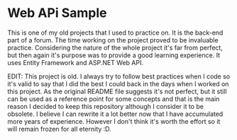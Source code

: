 Web APi Sample
================
This is one of my old projects that I used to practice on. It is the back-end part of a forum. 
The time working on the project proved to be invaluable practice. Considering the nature of the whole project it's far from perfect, but then again it's purpose was to provide a good learning experience. It uses Entity Framework and ASP.NET Web API. 

EDIT:
This project is old. I always try to follow best practices when I code so it's valid to say that I did the best I could back in the days when I worked on this project. As the original README file suggests it's not perfect, but it still can be used as a reference point for some concepts and that is the main reason I decided to keep this repository although I consider it to be obsolete. I believe I can rewrite it a lot better now that I have accumulated more years of experience. However I don't think it's worth the effort so it will remain frozen for all eternity :D.



